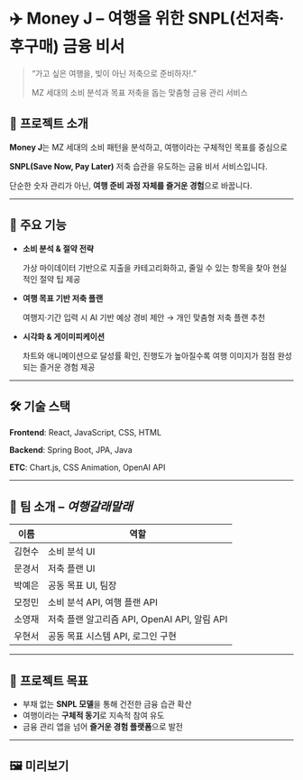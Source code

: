 # ✈️ Money J – 여행을 위한 SNPL(선저축·후구매) 금융 비서

> “가고 싶은 여행을, 빚이 아닌 저축으로 준비하자!.”
> 
> 
> MZ 세대의 소비 분석과 목표 저축을 돕는 맞춤형 금융 관리 서비스
> 


## 🌟 프로젝트 소개

**Money J**는 MZ 세대의 소비 패턴을 분석하고, 여행이라는 구체적인 목표를 중심으로

**SNPL(Save Now, Pay Later)** 저축 습관을 유도하는 금융 비서 서비스입니다.

단순한 숫자 관리가 아닌, **여행 준비 과정 자체를 즐거운 경험**으로 바꿉니다.

---

## 🚀 주요 기능

- **소비 분석 & 절약 전략**
    
    가상 마이데이터 기반으로 지출을 카테고리화하고, 줄일 수 있는 항목을 찾아 현실적인 절약 팁 제공
    
- **여행 목표 기반 저축 플랜**
    
    여행지·기간 입력 시 AI 기반 예상 경비 제안 → 개인 맞춤형 저축 플랜 추천
    
- **시각화 & 게이미피케이션**
    
    차트와 애니메이션으로 달성률 확인, 진행도가 높아질수록 여행 이미지가 점점 완성되는 즐거운 경험 제공
    

---

## 🛠️ 기술 스택

**Frontend**: React, JavaScript, CSS, HTML

**Backend**: Spring Boot, JPA, Java

**ETC**: Chart.js, CSS Animation, OpenAI API

---

## 👥 팀 소개 – *여행갈래말래*

| 이름 | 역할 |
| --- | --- |
| 김현수 | 소비 분석 UI |
| 문경서 | 저축 플랜 UI |
| 박예은 | 공동 목표 UI, 팀장 |
| 모정민 | 소비 분석 API, 여행 플랜 API|
| 소영재 | 저축 플랜 알고리즘 API, OpenAI API, 알림 API |
| 우현서 | 공동 목표 시스템 API, 로그인 구현 |

---

## 📌 프로젝트 목표

- 부채 없는 **SNPL 모델**을 통해 건전한 금융 습관 확산
- 여행이라는 **구체적 동기**로 지속적 참여 유도
- 금융 관리 앱을 넘어 **즐거운 경험 플랫폼**으로 발전

---

## 🖼️ 미리보기
